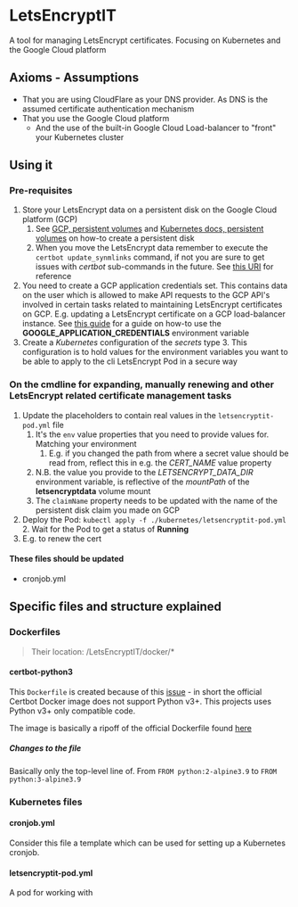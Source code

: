 # LetsEncryptIT

A tool for managing LetsEncrypt certificates. Focusing on Kubernetes and the Google Cloud platform

## Axioms - Assumptions

* That you are using CloudFlare as your DNS provider. As DNS is the assumed certificate authentication mechanism
* That you use the Google Cloud platform
  * And the use of the built-in Google Cloud Load-balancer to "front" your Kubernetes cluster

## Using it

### Pre-requisites

1. Store your LetsEncrypt data on a persistent disk on the Google Cloud platform (GCP)
    1. See [GCP, persistent volumes](https://cloud.google.com/kubernetes-engine/docs/concepts/persistent-volumes) and [Kubernetes docs, persistent volumes](https://kubernetes.io/docs/concepts/storage/persistent-volumes/) on how-to create a persistent disk
    1. When you move the LetsEncrypt data remember to execute the `certbot update_synmlinks` command, if not you are sure to get issues with _certbot_  sub-commands in the future. See [this URI](https://certbot.eff.org/docs/using.html#modifying-the-renewal-configuration-file) for reference
2. You need to create a GCP application credentials set. This contains data on the user which is allowed to make API requests to the GCP API's involved in certain tasks related to maintaining LetsEncrypt certificates on GCP. E.g. updating a LetsEncrypt certificate on a GCP load-balancer instance. See [this guide](https://cloud.google.com/docs/authentication/getting-started#verifying_authentication
) for a guide on how-to use the __GOOGLE_APPLICATION_CREDENTIALS__ environment variable
3. Create a _Kubernetes_  configuration of the _secrets_ type
    3. This configuration is to hold values for the environment variables you want to be able to apply to the cli LetsEncrypt Pod in a secure way

### On the cmdline for expanding, manually renewing and other LetsEncrypt related certificate management tasks

1. Update the placeholders to contain real values in the `letsencryptit-pod.yml` file
    1. It's the `env` value properties that you need to provide values for. Matching your environment
        1. E.g. if you changed the path from where a secret value should be read from, reflect this in e.g. the _CERT_NAME_ value property
    1. N.B. the value you provide to the _LETSENCRYPT_DATA_DIR_ environment variable, is reflective of the _mountPath_ of the
    __letsencryptdata__ volume mount
    1. The `claimName` property needs to be updated with the name of the persistent disk claim you made on GCP
2. Deploy the Pod: `kubectl apply -f ./kubernetes/letsencryptit-pod.yml`
    2. Wait for the Pod to get a status of __Running__
3. E.g. to renew the cert

#### These files should be updated

* cronjob.yml

## Specific files and structure explained

### Dockerfiles

> Their location: /LetsEncryptIT/docker/*

#### certbot-python3

This `Dockerfile` is created because of this [issue](https://github.com/certbot/certbot/issues/6851) - in short the official Certbot Docker image does not support Python v3+. This projects uses Python v3+ only compatible code.

The image is basically a ripoff of the official Dockerfile found [here](https://github.com/certbot/certbot/blob/master/Dockerfile)

##### Changes to the file

Basically only the top-level line of. From `FROM python:2-alpine3.9` to `FROM python:3-alpine3.9`

### Kubernetes files

#### cronjob.yml

Consider this file a template which can be used for setting up a Kubernetes cronjob.

#### letsencryptit-pod.yml

A pod for working with